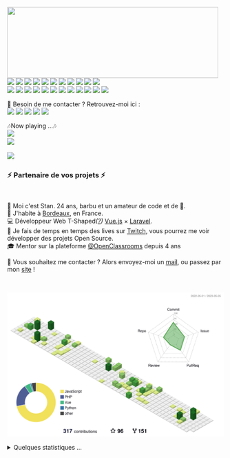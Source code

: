 <p>
  <img align="left" width="490" height="165" src="https://github-readme-stats.vercel.app/api?username=MrStanDu33&show_icons=true&hide_border=false&line_height=20&title_color=f69673&icon_color=1b93c9&show_owner=true"/>
  <p>
    <img src="https://img.shields.io/badge/-Visual%20Studio%20Code-23A9F2?style=flat-square&logo=Visual%20Studio%20Code&logoColor=white"/>
    <img src="https://img.shields.io/badge/-Github-181717?style=flat-square&logo=GitHub&logoColor=white"/>
    <img src="https://img.shields.io/badge/-Git-F44D27?style=flat-square&logo=Git&logoColor=white"/>
    <img src="https://img.shields.io/badge/-NPM-CB3837?style=flat-square&logo=NPM&logoColor=white"/>
    <img src="https://img.shields.io/badge/-Apache-D22128?style=flat-square&logo=Apache&logoColor=white"/>
    <img src="https://img.shields.io/badge/-Trello-0079BF?style=flat-square&logo=Trello&logoColor=white"/>
    <img src="https://img.shields.io/badge/-Slack-E01563?style=flat-square&logo=Slack&logoColor=white"/>
    <img src="https://img.shields.io/badge/-Sketch-FA6400?style=flat-square&logo=Sketch&logoColor=white"/>
    <img src="https://img.shields.io/badge/-MySQL-F29111?style=flat-square&logo=MySQL&logoColor=white"/>
    <img src="https://img.shields.io/badge/-Insomnia-5849BE?style=flat-square&logo=Insomnia&logoColor=white"/>
    <img src="https://img.shields.io/badge/-Notion-000000?style=flat-square&logo=Notion&logoColor=white"/><br/>
    <img src="https://img.shields.io/badge/-Vue.js-42B883?style=flat-square&logo=Vue.js&logoColor=white"/>
    <img src="https://img.shields.io/badge/-Laravel-F55247?style=flat-square&logo=Laravel&logoColor=white"/>
    <img src="https://img.shields.io/badge/-Lumen-E74430?style=flat-square&logo=Lumen&logoColor=white"/>
    <img src="https://img.shields.io/badge/-Storybook-FF4785?style=flat-square&logo=Storybook&logoColor=white"/>
    <img src="https://img.shields.io/badge/-WebPack-1C78C0?style=flat-square&logo=WebPack&logoColor=white"/>
    <img src="https://img.shields.io/badge/-ESLint-4B32C3?style=flat-square&logo=ESLint&logoColor=white"/>
    <img src="https://img.shields.io/badge/-HTML5-E34F26?style=flat-square&logo=HTML5&logoColor=white"/>
    <img src="https://img.shields.io/badge/-CSS3-1572B6?style=flat-square&logo=CSS3&logoColor=white"/>
    <img src="https://img.shields.io/badge/-Debian-A80030?style=flat-square&logo=Debian&logoColor=white"/>
    <img src="https://img.shields.io/badge/-Google%20Cloud-4285F4?style=flat-square&logo=Google%20Cloud&logoColor=white"/>
    <img src="https://img.shields.io/badge/-OVH%20Cloud-123F6D?style=flat-square&logo=OVH&logoColor=white"/>
    <img src="https://img.shields.io/badge/-Codacy-222F29?style=flat-square&logo=Codacy&logoColor=white"/>
  </p>
</p>
<p>
  📣 Besoin de me contacter ? Retrouvez-moi ici :<br/>
  <a href="mailto:contact@daniels-roth-stan.fr?subject=[GitHub]%20🔥%20Prise%20de%20contact&body=Bonjour%20Stan%2C%0A%0AJe%20viens%20vers%20toi%20aujourd%27hui%20apr%C3%A8s%20avoir%20vu%20ton%20profil%20GitHub%20pour%20..."><img src="https://img.shields.io/badge/e‑mail-D14836.svg?style=for-the-badge&logo=GMail&logoColor=white"/></a>
  <a href="https://instagram.com/mrstandu33"><img src="https://img.shields.io/badge/instagram-E4405F.svg?style=for-the-badge&logo=instagram&logoColor=white"/></a>
  <a href="https://twitch.tv/mrstandu33"><img src="https://img.shields.io/badge/twitch-9146FF.svg?style=for-the-badge&logo=twitch&logoColor=white"/></a>
  <a href="https://linkedin.com/in/stan-daniels-roth-278478127"><img src="https://img.shields.io/badge/linkedin-0077B5.svg?style=for-the-badge&logo=linkedin&logoColor=white"/></a>
  <a href="https://twitter.com/mrstandu33"><img src="https://img.shields.io/badge/twitter-1DA1F2.svg?style=for-the-badge&logo=twitter&logoColor=white"/></a>
</p>
<p>
  🎶Now playing ...🎶<br/>
  <a href="http://spotify-informer.daniels-roth-stan.fr/">
    <img height="75" src="http://spotify-informer.daniels-roth-stan.fr/api"/>
  </a><br/>
  <a href="https://github.com/MrStanDu33/spotify-informer"><img src="https://img.shields.io/badge/built%20with%20MrStanDu33%2Fspotify‑informer-1ED760.svg?style=flat-square&logo=spotify&logoColor=white"/></a><br/>
</p>

<img src="http://views.whatilearened.today/views/github/MrStanDu33/views.svg"/>
<h3>⚡️ Partenaire de vos projets ⚡️</h3><br/>
<p>
  🧔 Moi c'est <bold>Stan</bold>. 24 ans, barbu et un amateur de code et de 🍺.<br/>
  💼 J'habite à <a href="https://www.google.com/maps?q=bordeaux">Bordeaux</a>, en France.<br/>
  💻 Développeur Web <bold>T-Shaped</bold><em>(<a href="https://letslearnabout.net/blog/what-it-is-a-t-shaped-developer-and-why-you-should-be-one">?</a>)</em> <bold><a href="https://vuejs.org">Vue.js</a></bold> × <bold><a href="https://laravel.com">Laravel</a></bold>.<br/>
  🎥 Je fais de temps en temps des lives sur <a href="https://twitch.tv/mrstandu33">Twitch</a>, vous pourrez me voir développer des projets Open Source. <br/>
  🎓 Mentor sur la plateforme <a href="https://github.com/OpenClassrooms">@OpenClassrooms</a> depuis 4 ans
</p>
<p>
  🔗 Vous souhaitez me contacter ? Alors envoyez-moi un <a href="mailto:contact@daniels-roth-stan.fr?subject=[GitHub]%20🔥%20Prise%20de%20contact&body=Bonjour%20Stan%2C%0A%0AJe%20viens%20vers%20toi%20aujourd%27hui%20apr%C3%A8s%20avoir%20vu%20ton%20profil%20GitHub%20pour%20...">mail</a>, ou passez par mon <a href="https://daniels-roth-stan.fr">site</a> !
</p><br/>

![](./profile-3d-contrib/profile-green-animate.svg)

<details>
  <summary>Quelques statistiques ...</summary><br/>

<!--START_SECTION:waka-->
![Code Time](http://img.shields.io/badge/Code%20Time-2%2C195%20hrs%2015%20mins-blue)

![Profile Views](http://img.shields.io/badge/Profile%20Views-279-blue)

**🐱 My GitHub Data** 

> 📦 2.5 MB Used in GitHub's Storage 
 > 
> 🏆 94 Contributions in the Year 2023
 > 
> 💼 Opted to Hire
 > 
> 📜 37 Public Repositories 
 > 
> 🔑 10 Private Repositories 
 > 
**I'm an Early 🐤** 

```text
🌞 Morning                1107 commits        █░░░░░░░░░░░░░░░░░░░░░░░░   05.73 % 
🌆 Daytime                10887 commits       ██████████████░░░░░░░░░░░   56.40 % 
🌃 Evening                6700 commits        █████████░░░░░░░░░░░░░░░░   34.71 % 
🌙 Night                  610 commits         █░░░░░░░░░░░░░░░░░░░░░░░░   03.16 % 
```
📅 **I'm Most Productive on Monday** 

```text
Monday                   4239 commits        █████░░░░░░░░░░░░░░░░░░░░   21.96 % 
Tuesday                  3781 commits        █████░░░░░░░░░░░░░░░░░░░░   19.59 % 
Wednesday                3734 commits        █████░░░░░░░░░░░░░░░░░░░░   19.34 % 
Thursday                 2435 commits        ███░░░░░░░░░░░░░░░░░░░░░░   12.61 % 
Friday                   2423 commits        ███░░░░░░░░░░░░░░░░░░░░░░   12.55 % 
Saturday                 1630 commits        ██░░░░░░░░░░░░░░░░░░░░░░░   08.44 % 
Sunday                   1062 commits        █░░░░░░░░░░░░░░░░░░░░░░░░   05.50 % 
```


📊 **This Week I Spent My Time On** 

```text
🕑︎ Time Zone: Europe/Paris

💬 Programming Languages: 
Other                    1 hr 50 mins        ███████████████████░░░░░░   75.98 % 
HTML                     21 mins             ████░░░░░░░░░░░░░░░░░░░░░   14.58 % 
sh                       13 mins             ██░░░░░░░░░░░░░░░░░░░░░░░   09.18 % 
CSS                      0 secs              ░░░░░░░░░░░░░░░░░░░░░░░░░   00.26 % 

🔥 Editors: 
Chrome                   1 hr 40 mins        █████████████████░░░░░░░░   69.56 % 
VS Code                  30 mins             █████░░░░░░░░░░░░░░░░░░░░   21.26 % 
Zsh                      13 mins             ██░░░░░░░░░░░░░░░░░░░░░░░   09.18 % 

💻 Operating System: 
Windows                  1 hr 12 mins        █████████████░░░░░░░░░░░░   50.10 % 
WSL                      41 mins             ███████░░░░░░░░░░░░░░░░░░   28.78 % 
Unknown OS               28 mins             █████░░░░░░░░░░░░░░░░░░░░   19.46 % 
Linux                    2 mins              ░░░░░░░░░░░░░░░░░░░░░░░░░   01.66 % 
```

**I Mostly Code in JavaScript** 

```text
JavaScript               10 repos            ██████░░░░░░░░░░░░░░░░░░░   24.39 % 
PHP                      10 repos            ██████░░░░░░░░░░░░░░░░░░░   24.39 % 
HTML                     8 repos             █████░░░░░░░░░░░░░░░░░░░░   19.51 % 
Vue                      5 repos             ███░░░░░░░░░░░░░░░░░░░░░░   12.20 % 
CSS                      3 repos             ██░░░░░░░░░░░░░░░░░░░░░░░   07.32 % 
```




 Last Updated on 06/05/2023 00:06:24 UTC
<!--END_SECTION:waka-->
</details>
